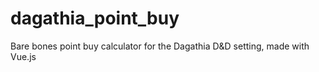 # dagathia_point_buy
Bare bones point buy calculator for the Dagathia D&amp;D setting, made with Vue.js
